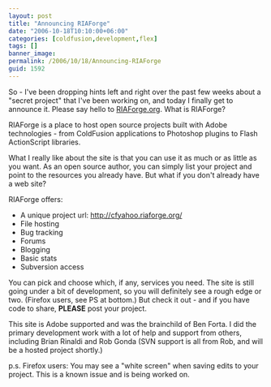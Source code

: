 ```yaml
---
layout: post
title: "Announcing RIAForge"
date: "2006-10-18T10:10:00+06:00"
categories: [coldfusion,development,flex]
tags: []
banner_image: 
permalink: /2006/10/18/Announcing-RIAForge
guid: 1592
---
```


So - I've been dropping hints left and right over the past few weeks about a "secret project" that I've been working on, and today I finally get to announce it. Please say hello to <a href="http://www.riaforge.org">RIAForge.org</a>. What is RIAForge?

RIAForge is a place to host open source projects built with Adobe technologies - from ColdFusion applications to Photoshop plugins to Flash ActionScript libraries. 

What I really like about the site is that you can use it as much or as little as you want. As an open source author, you can simply list your project and point to the resources you already have. But what if you don't already have a web site?

RIAForge offers:

<ul>
<li>A unique project url: <a href="http://cfyahoo.riaforge.org/">http://cfyahoo.riaforge.org/</a>
<li>File hosting
<li>Bug tracking
<li>Forums
<li>Blogging
<li>Basic stats
<li>Subversion access
</ul>

You can pick and choose which, if any, services you need. The site is still going under a bit of development, so you will definitely see a rough edge or two. (Firefox users, see PS at bottom.) But check it out - and if you have code to share, <b>PLEASE</b> post your project.

This site is Adobe supported and was the brainchild of Ben Forta. I did the primary development work with a lot of help and support from others, including Brian Rinaldi and Rob Gonda (SVN support is all from Rob, and will be a hosted project shortly.)

p.s. Firefox users: You may see a "white screen" when saving edits to your project. This is a known issue and is being worked on.